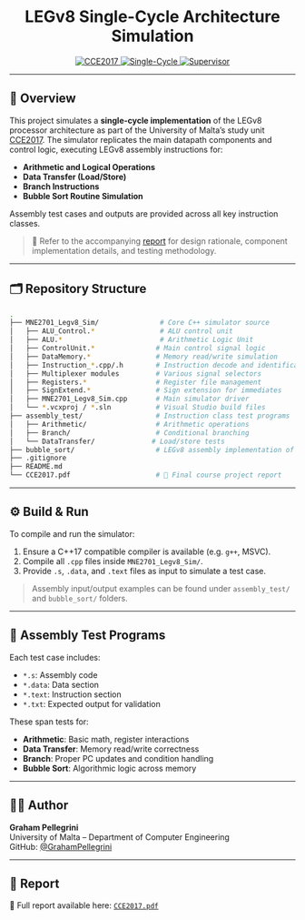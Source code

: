 <h1 align="center">LEGv8 Single-Cycle Architecture Simulation</h1>

<p align="center">
  <a href="https://www.um.edu.mt/courses/studyunit/CCE2017">
    <img src="https://img.shields.io/badge/University%20of%20Malta-CCE2017-blue?style=for-the-badge" alt="CCE2017">
  </a>
  <a href="https://github.com/GrahamPellegrini/legv8-single-cycle-sim">
    <img src="https://img.shields.io/badge/Architecture-Single--Cycle-green?style=for-the-badge" alt="Single-Cycle">
  </a>
  <a href="https://www.um.edu.mt/profile/victorbuttigieg">
    <img src="https://img.shields.io/badge/Supervisor-Dr.%20Victor%20Buttigieg-lightgrey?style=for-the-badge" alt="Supervisor">
  </a>
</p>

---

## 🧠 Overview

This project simulates a **single-cycle implementation** of the LEGv8 processor architecture as part of the University of Malta’s study unit [CCE2017](https://www.um.edu.mt/courses/studyunit/CCE2017). The simulator replicates the main datapath components and control logic, executing LEGv8 assembly instructions for:

- **Arithmetic and Logical Operations**
- **Data Transfer (Load/Store)**
- **Branch Instructions**
- **Bubble Sort Routine Simulation**

Assembly test cases and outputs are provided across all key instruction classes.

> 📘 Refer to the accompanying [report](CCE2017.pdf) for design rationale, component implementation details, and testing methodology.

---

## 🗂️ Repository Structure

```bash
.
├── MNE2701_Legv8_Sim/               # Core C++ simulator source
│   ├── ALU_Control.*                # ALU control unit
│   ├── ALU.*                        # Arithmetic Logic Unit
│   ├── ControlUnit.*               # Main control signal logic
│   ├── DataMemory.*                # Memory read/write simulation
│   ├── Instruction_*.cpp/.h        # Instruction decode and identification
│   ├── Multiplexer modules         # Various signal selectors
│   ├── Registers.*                 # Register file management
│   ├── SignExtend.*                # Sign extension for immediates
│   ├── MNE2701_Legv8_Sim.cpp       # Main simulator driver
│   └── *.vcxproj / *.sln           # Visual Studio build files
├── assembly_test/                  # Instruction class test programs
│   ├── Arithmetic/                 # Arithmetic operations
│   ├── Branch/                     # Conditional branching
│   └── DataTransfer/              # Load/store tests
├── bubble_sort/                    # LEGv8 assembly implementation of bubble sort
├── .gitignore
├── README.md
└── CCE2017.pdf                     # 📄 Final course project report
```

---

## ⚙️ Build & Run

To compile and run the simulator:

1. Ensure a C++17 compatible compiler is available (e.g. `g++`, MSVC).
2. Compile all `.cpp` files inside `MNE2701_Legv8_Sim/`.
3. Provide `.s`, `.data`, and `.text` files as input to simulate a test case.

> Assembly input/output examples can be found under `assembly_test/` and `bubble_sort/` folders.

---

## 🧪 Assembly Test Programs

Each test case includes:
- `*.s`: Assembly code
- `*.data`: Data section
- `*.text`: Instruction section
- `*.txt`: Expected output for validation

These span tests for:
- **Arithmetic**: Basic math, register interactions
- **Data Transfer**: Memory read/write correctness
- **Branch**: Proper PC updates and condition handling
- **Bubble Sort**: Algorithmic logic across memory

---

## 👨‍💻 Author

**Graham Pellegrini**  
University of Malta – Department of Computer Engineering  
GitHub: [@GrahamPellegrini](https://github.com/GrahamPellegrini)

---

## 📘 Report

📄 Full report available here: [`CCE2017.pdf`](CCE2017.pdf)
